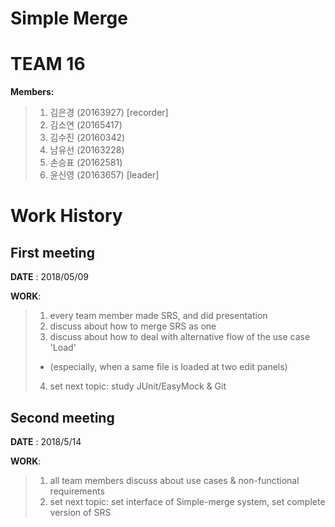 # Simple Merge

TEAM 16
==========
**Members:**
>1. 김은경 (20163927) [recorder]
>2. 김소연 (20165417) 
>3. 김수진 (20160342) 
>4. 남유선 (20163228) 
>5. 손승표 (20162581) 
>6. 윤신영 (20163657) [leader]


Work History
============
First meeting
-------------
**DATE** : 2018/05/09

**WORK**:  
>1. every team member made SRS, and did presentation
>2. discuss about how to merge SRS as one
>3. discuss about how to deal with alternative flow of the use case 'Load'
>- (especially, when a same file is loaded at two edit panels)
>4. set next topic: study JUnit/EasyMock & Git


Second meeting
--------------
**DATE** : 2018/5/14

**WORK**:
>1. all team members discuss about use cases & non-functional requirements
>2. set next topic: set interface of Simple-merge system, set complete version of SRS
